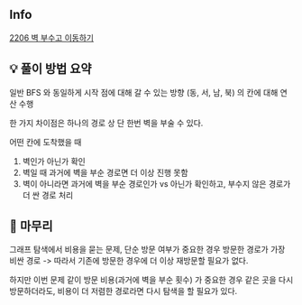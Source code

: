 ## Info
[2206 벽 부수고 이동하기](https://www.acmicpc.net/problem/2206)

## 💡 풀이 방법 요약

일반 BFS 와 동일하게 시작 점에 대해 갈 수 있는 방향 (동, 서, 남, 북) 의 칸에 대해 연산 수행

한 가지 차이점은 하나의 경로 상 단 한번 벽을 부술 수 있다.

어떤 칸에 도착했을 때 
1. 벽인가 아닌가 확인
2. 벽일 때 과거에 벽을 부순 경로면 더 이상 진행 못함
3. 벽이 아니라면 과거에 벽을 부순 경로인가 vs 아닌가 확인하고, 부수지 않은 경로가 더 싼 경로 처리

## 🙂 마무리

그래프 탐색에서 비용을 묻는 문제, 단순 방문 여부가 중요한 경우 방문한 경로가 가장 비싼 경로 -> 따라서 기존에 방문한
경우에 더 이상 재방문할 필요가 없다.

하지만 이번 문제 같이 방문 비용(과거에 벽을 부순 횟수) 가 중요한 경우 같은 곳을 다시 방문하더라도, 비용이 더 저렴한 경로라면
다시 탐색을 할 필요가 있다.